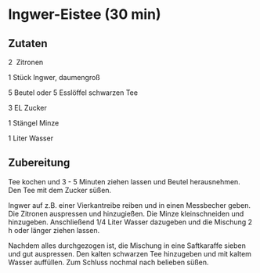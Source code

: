 # Ingwer-Eistee (30 min)

## Zutaten
2  Zitronen

1 Stück Ingwer, daumengroß

5 Beutel oder 5 Esslöffel schwarzen Tee

3 EL Zucker

1 Stängel Minze

1 Liter Wasser

## Zubereitung 
Tee kochen und 3 - 5 Minuten ziehen lassen und Beutel herausnehmen. Den Tee mit dem Zucker süßen.

Ingwer auf z.B. einer Vierkantreibe reiben und in einen Messbecher geben. Die Zitronen auspressen und hinzugießen. Die Minze kleinschneiden und hinzugeben. Anschließend 1/4 Liter Wasser dazugeben und die Mischung 2 h oder länger ziehen lassen. 

Nachdem alles durchgezogen ist, die Mischung in eine Saftkaraffe sieben und gut auspressen. Den kalten schwarzen Tee hinzugeben und mit kaltem Wasser auffüllen. Zum Schluss nochmal nach belieben süßen.